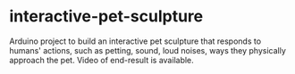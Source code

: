 # interactive-pet-sculpture
Arduino project to build an interactive pet sculpture that responds to humans' actions, such as petting, sound, loud noises, ways they physically approach the pet. Video of end-result is available.
